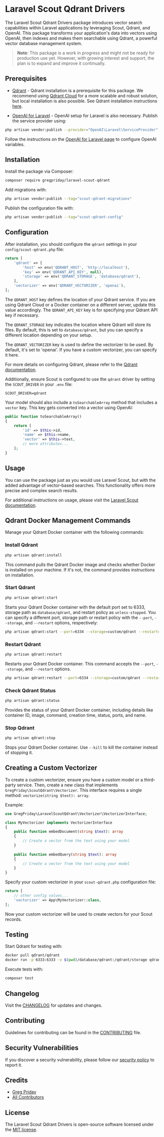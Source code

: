 # Laravel Scout Qdrant Drivers

The Laravel Scout Qdrant Drivers package introduces vector search capabilities within Laravel applications by leveraging Scout, Qdrant, and OpenAI. This package transforms your application's data into vectors using OpenAI, then indexes and makes them searchable using Qdrant, a powerful vector database management system.

> **Note**: This package is a work in progress and might not be ready for production use yet. However, with growing interest and support, the plan is to expand and improve it continually.

## Prerequisites

- [Qdrant](https://qdrant.tech/documentation/) - Qdrant installation is a prerequisite for this package. We recommend using [Qdrant Cloud](https://qdrant.tech/documentation/cloud/) for a more scalable and robust solution, but local installation is also possible. See Qdrant installation instructions [here](https://qdrant.tech/documentation/quick_start/#installation).

- [OpenAI for Laravel](https://github.com/openai-php/laravel) - OpenAI setup for Laravel is also necessary. Publish the service provider using:

```bash
php artisan vendor:publish --provider="OpenAI\Laravel\ServiceProvider"
```

Follow the instructions on the [OpenAI for Laravel page](https://github.com/openai-php/laravel) to configure OpenAI variables.

## Installation

Install the package via Composer:

```bash
composer require gregpriday/laravel-scout-qdrant
```

Add migrations with:

```bash
php artisan vendor:publish --tag="scout-qdrant-migrations"
```

Publish the configuration file with:

```bash
php artisan vendor:publish --tag="scout-qdrant-config"
```

## Configuration

After installation, you should configure the `qdrant` settings in your `config/scout-qdrant.php` file:

```php
return [
    'qdrant' => [
        'host' => env('QDRANT_HOST', 'http://localhost'),
        'key' => env('QDRANT_API_KEY', null),
        'storage' => env('QDRANT_STORAGE', 'database/qdrant'),
    ],
    'vectorizer' => env('QDRANT_VECTORIZER', 'openai'),
];
```

The `QDRANT_HOST` key defines the location of your Qdrant service. If you are using Qdrant Cloud or a Docker container on a different server, update this value accordingly. The `QDRANT_API_KEY` key is for specifying your Qdrant API key if necessary.

The `QDRANT_STORAGE` key indicates the location where Qdrant will store its files. By default, this is set to `database/qdrant`, but you can specify a different location depending on your setup.

The `QDRANT_VECTORIZER` key is used to define the vectorizer to be used. By default, it's set to 'openai'. If you have a custom vectorizer, you can specify it here.

For more details on configuring Qdrant, please refer to the [Qdrant documentation](https://qdrant.tech/documentation/install/).

Additionally, ensure Scout is configured to use the `qdrant` driver by setting the `SCOUT_DRIVER` in your `.env` file:

```env
SCOUT_DRIVER=qdrant
```

Your model should also include a `toSearchableArray` method that includes a `vector` key. This key gets converted into a vector using OpenAI:

```php
public function toSearchableArray()
{
    return [
        'id' => $this->id,
        'name' => $this->name,
        'vector' => $this->text,
        // more attributes...
    ];
}
```

## Usage

You can use the package just as you would use Laravel Scout, but with the added advantage of vector-based searches. This functionality offers more precise and complex search results.

For additional instructions on usage, please visit the [Laravel Scout documentation](https://laravel.com/docs/scout).

## Qdrant Docker Management Commands

Manage your Qdrant Docker container with the following commands:

### Install Qdrant

```bash
php artisan qdrant:install
```

This command pulls the Qdrant Docker image and checks whether Docker is installed on your machine. If it's not, the command provides instructions on installation.

### Start Qdrant

```bash
php artisan qdrant:start
```

Starts your Qdrant Docker container with the default port set to 6333, storage path as `database/qdrant`, and restart policy as `unless-stopped`. You can specify a different port, storage path or restart policy with the `--port`, `--storage`, and `--restart` options, respectively:

```bash
php artisan qdrant:start --port=6334 --storage=custom/qdrant --restart=always
```

### Restart Qdrant

```bash
php artisan qdrant:restart
```

Restarts your Qdrant Docker container. This command accepts the `--port`, `--storage`, and `--restart` options.

```bash
php artisan qdrant:restart --port=6334 --storage=custom/qdrant --restart=always
```

### Check Qdrant Status

```bash
php artisan qdrant:status
```

Provides the status of your Qdrant Docker container, including details like container ID, image, command, creation time, status, ports, and name.

### Stop Qdrant

```bash
php artisan qdrant:stop
```

Stops your Qdrant Docker container. Use `--kill` to kill the container instead of stopping it.

## Creating a Custom Vectorizer

To create a custom vectorizer, ensure you have a custom model or a third-party service. Then, create a new class that implements `GregPriday\ScoutQdrant\Vectorizer`. This interface requires a single method: `vectorize(string $text): array`.

Example:

```php
use GregPriday\LaravelScoutQdrant\Vectorizer\VectorizerInterface;

class MyVectorizer implements VectorizerInterface
{
    public function embedDocument(string $text): array
    {
        // Create a vector from the text using your model
    }
    
    public function embedQuery(string $text): array
    {
        // Create a vector from the text using your model
    }
}
```

Specify your custom vectorizer in your `scout-qdrant.php` configuration file:

```php
return [
    // other config values...
    'vectorizer' => App\MyVectorizer::class,
];
```

Now your custom vectorizer will be used to create vectors for your Scout records.

## Testing

Start Qdrant for testing with:

```bash
docker pull qdrant/qdrant
docker run -p 6333:6333 -v $(pwd)/database/qdrant:/qdrant/storage qdrant/qdrant
````

Execute tests with:

```bash
composer test
```

## Changelog

Visit the [CHANGELOG](CHANGELOG.md) for updates and changes.

## Contributing

Guidelines for contributing can be found in the [CONTRIBUTING](CONTRIBUTING.md) file.

## Security Vulnerabilities

If you discover a security vulnerability, please follow our [security policy](../../security/policy) to report it.

## Credits

- [Greg Priday](https://github.com/gregpriday)
- [All Contributors](../../contributors)

## License

The Laravel Scout Qdrant Drivers is open-source software licensed under the [MIT license](LICENSE.md).
